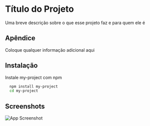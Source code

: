 
# Título do Projeto

Uma breve descrição sobre o que esse projeto faz e para quem ele é


## Apêndice

Coloque qualquer informação adicional aqui


## Instalação

Instale my-project com npm

```bash
  npm install my-project
  cd my-project
```
    
## Screenshots

![App Screenshot](https://via.placeholder.com/468x300?text=App+Screenshot+Here)

